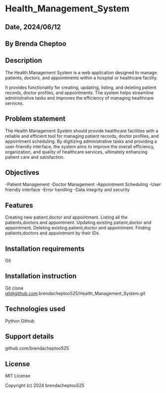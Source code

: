 # Health_Management_System

## Date, 2024/06/12

## By Brenda Cheptoo

## Description

The Health Management System is a web application designed to manage patients, doctors, and appointments within a hospital or healthcare facility. 

It provides functionality for creating, updating, listing, and deleting patient records, doctor profiles, and appointments. The system helps streamline administrative tasks and improves the efficiency of managing healthcare services.

## Problem statement
The Health Management System should provide healthcare facilities with a reliable and efficient tool for managing patient records, doctor profiles, and appointment scheduling.
By digitizing administrative tasks and providing a user-friendly interface, the system aims to improve the overall efficiency, organization, and quality of healthcare services, ultimately enhancing patient care and satisfaction.

## Objectives  
-Patient Management
-Doctor Management
-Appointment Scheduling
-User friendly interface
-Error handling
-Data integrity and security

## Features
Creating new patient,doctor and appointment.
Listing all the patients,doctors and appointment.
Updating existing patient,doctor and appointment.
Deleting existing patient,doctor and appointment.
Finding patients,doctors and appointment by their IDs.

## Installation requirements
Git

## Installation instruction
Git clone git@github.com:brendacheptoo525/Health_Management_System.git

## Technologies used
Python
Github

## Support details
github.com/brendacheptoo525

## License
MIT License

Copyright (c) 2024 brendacheptoo525
